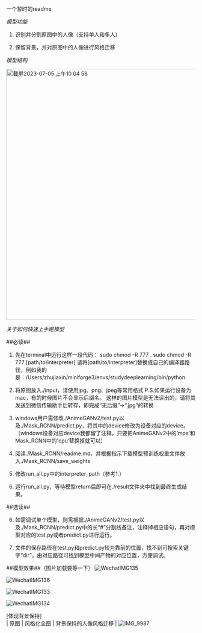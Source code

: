 一个暂时的readme

*模型功能*

1. 识别并分割原图中的人像（支持单人和多人）
  
2. 保留背景，并对原图中的人像进行风格迁移


*模型结构*

<img width="666" alt="截屏2023-07-05 上午10 04 58" src="https://github.com/DrXin2002/dachuang-final/assets/131842894/3c6f11ba-c4b3-4eef-90a0-019d7398563b">



*关于如何快速上手跑模型*

  ##必读##
  
1. 先在terminal中运行这样一段代码：
   sudo chmod -R 777 .
   sudo chmod -R 777 [path/to/interpreter]
   请将[path/to/interpreter]替换成自己的编译器路径，例如我的是：/Users/zhujiaxin/miniforge3/envs/studydeeplearning/bin/python

2. 将原图放入./input，请使用jpg、png、jpeg等常用格式
   P.S.如果运行设备为mac，有的时候图片不会显示后缀名。
       这样的图片模型是无法读出的，请将其发送到微信传输助手后转存，即完成“无后缀”→“.jpg”的转换
   
3. windows用户需修改./AnimeGANv2/test.py以及./Mask_RCNN/predict.py，将其中的device修改为设备对应的device。
   （windows设备对应device我都留了注释，只要把AnimeGANv2中的‘mps’和Mask_RCNN中的'cpu‘替换掉就可以）

4. 阅读./Mask_RCNN/readme.md，并根据指示下载模型预训练权重文件放入./Mask_RCNN/save_weights

5. 修改run_all.py中的interpreter_path（参考1.）
   
6. 运行run_all.py，等待模型return后即可在./result文件夹中找到最终生成结果。

  ##选读##
  
6. 如需调试单个模型，则需根据./AnimeGANv2/test.py以及./Mask_RCNN/predict.py中的长“#”分割线备注，注释掉相应语句，再对模型对应的test.py或者predict.py进行运行。

7. 文件的保存路径在test.py和predict.py较为靠前的位置，找不到可搜索关键字“dir”，由对应路径可找到模型中间产物的对应位置，方便调试。


  ##模型效果##（图片加载要等一下）
![WechatIMG135](https://github.com/DrXin2002/dachuang-final/assets/131842894/cd114bee-9fb6-45c2-8d40-3ad685c06e6b)

![WechatIMG136](https://github.com/DrXin2002/dachuang-final/assets/131842894/4e7f1d3a-3bd4-4777-9ffa-e56ab0ceff5a)

![WechatIMG133](https://github.com/DrXin2002/dachuang-final/assets/131842894/74e84d04-4331-443b-bed3-524dfd8bd045)

![WechatIMG134](https://github.com/DrXin2002/dachuang-final/assets/131842894/ad9339c9-88a2-43fa-a122-bbd6a8ef0e82)


[体现背景保持]  
|  原图  |  风格化全图  |  背景保持的人像风格迁移  |
![IMG_9987](https://github.com/DrXin2002/dachuang-final/assets/131842894/0bb5ce4e-d95b-4faf-b8ed-eecdfc2b6358)







